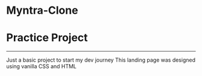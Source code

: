 # Myntra-Clone
<h1>Practice Project</h1><hr>
Just a basic project to start my dev journey
This landing page was designed using vanilla CSS and HTML
